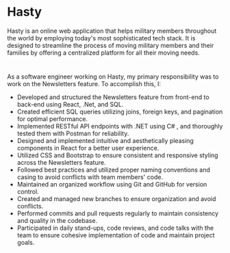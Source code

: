 # Hasty

Hasty is an online web application that helps military members throughout the world by employing today's most sophisticated tech stack. It is designed to streamline the process of moving military members and their families by offering a centralized platform for all their moving needs.
#

As a software engineer working on Hasty, my primary responsibility was to work on the Newsletters feature. To accomplish this, I:

- Developed and structured the Newsletters feature from front-end to back-end using React, .Net, and SQL.
- Created efficient SQL queries utilizing joins, foreign keys, and pagination for optimal performance.
- Implemented RESTful API endpoints with .NET using C# , and thoroughly tested them with Postman for reliability.
- Designed and implemented intuitive and aesthetically pleasing components in React for a better user experience.
- Utilized CSS and Bootstrap to ensure consistent and responsive styling across the Newsletters feature.
- Followed best practices and utilized proper naming conventions and casing to avoid conflicts with team members' code.
- Maintained an organized workflow using Git and GitHub for version control.
- Created and managed new branches to ensure organization and avoid conflicts.
- Performed commits and pull requests regularly to maintain consistency and quality in the codebase.
- Participated in daily stand-ups, code reviews, and code talks with the team to ensure cohesive implementation of code and maintain project goals.
